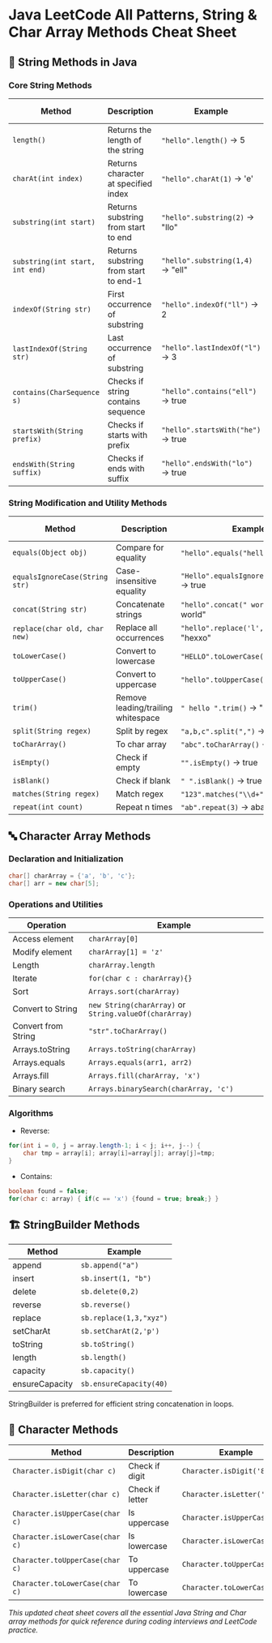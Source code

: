# Java LeetCode All Patterns, String & Char Array Methods Cheat Sheet

## 📝 String Methods in Java
### Core String Methods
| Method | Description | Example | Return Type |
|--------|-------------|---------|-------------|
| `length()` | Returns the length of the string | `"hello".length()` → 5 | int |
| `charAt(int index)` | Returns character at specified index | `"hello".charAt(1)` → 'e' | char |
| `substring(int start)` | Returns substring from start to end | `"hello".substring(2)` → "llo" | String |
| `substring(int start, int end)` | Returns substring from start to end-1 | `"hello".substring(1,4)` → "ell" | String |
| `indexOf(String str)` | First occurrence of substring | `"hello".indexOf("ll")` → 2 | int |
| `lastIndexOf(String str)` | Last occurrence of substring | `"hello".lastIndexOf("l")` → 3 | int |
| `contains(CharSequence s)` | Checks if string contains sequence | `"hello".contains("ell")` → true | boolean |
| `startsWith(String prefix)` | Checks if starts with prefix | `"hello".startsWith("he")` → true | boolean |
| `endsWith(String suffix)` | Checks if ends with suffix | `"hello".endsWith("lo")` → true | boolean |

### String Modification and Utility Methods
| Method | Description | Example | Return Type |
|--------|-------------|---------|-------------|
| `equals(Object obj)` | Compare for equality | `"hello".equals("hello")` → true | boolean |
| `equalsIgnoreCase(String str)` | Case-insensitive equality | `"Hello".equalsIgnoreCase("hello")` → true | boolean |
| `concat(String str)` | Concatenate strings | `"hello".concat(" world")` → "hello world" | String |
| `replace(char old, char new)` | Replace all occurrences | `"hello".replace('l', 'x')` → "hexxo" | String |
| `toLowerCase()` | Convert to lowercase | `"HELLO".toLowerCase()` → "hello" | String |
| `toUpperCase()` | Convert to uppercase | `"hello".toUpperCase()` → "HELLO" | String |
| `trim()` | Remove leading/trailing whitespace | `" hello ".trim()` → "hello" | String |
| `split(String regex)` | Split by regex | `"a,b,c".split(",")` → ["a","b","c"] | String[] |
| `toCharArray()` | To char array | `"abc".toCharArray()` → ['a','b','c'] | char[] |
| `isEmpty()` | Check if empty | `"".isEmpty()` → true | boolean |
| `isBlank()` | Check if blank | `" ".isBlank()` → true | boolean |
| `matches(String regex)` | Match regex | `"123".matches("\\d+")` → true | boolean |
| `repeat(int count)` | Repeat n times | `"ab".repeat(3)` → ababab | String |

## 🔤 Character Array Methods
### Declaration and Initialization
```java
char[] charArray = {'a', 'b', 'c'};
char[] arr = new char[5];
```
### Operations and Utilities
| Operation | Example |
|-----------|---------|
| Access element | `charArray[0]` |
| Modify element | `charArray[1] = 'z'` |
| Length | `charArray.length` |
| Iterate | `for(char c : charArray){}` |
| Sort | `Arrays.sort(charArray)` |
| Convert to String | `new String(charArray)` or `String.valueOf(charArray)` |
| Convert from String | `"str".toCharArray()` |
| Arrays.toString | `Arrays.toString(charArray)` |
| Arrays.equals | `Arrays.equals(arr1, arr2)` |
| Arrays.fill | `Arrays.fill(charArray, 'x')` |
| Binary search | `Arrays.binarySearch(charArray, 'c')` |

### Algorithms
- Reverse:
```java
for(int i = 0, j = array.length-1; i < j; i++, j--) {
    char tmp = array[i]; array[i]=array[j]; array[j]=tmp;
}
```
- Contains:
```java
boolean found = false;
for(char c: array) { if(c == 'x') {found = true; break;} }
```

## 🏗️ StringBuilder Methods
| Method | Example |
|--------|---------|
| append | `sb.append("a")` |
| insert | `sb.insert(1, "b")` |
| delete | `sb.delete(0,2)` |
| reverse | `sb.reverse()` |
| replace | `sb.replace(1,3,"xyz")` |
| setCharAt | `sb.setCharAt(2,'p')` |
| toString | `sb.toString()` |
| length | `sb.length()` |
| capacity | `sb.capacity()` |
| ensureCapacity | `sb.ensureCapacity(40)` |

StringBuilder is preferred for efficient string concatenation in loops.

## 🎯 Character Methods
| Method | Description | Example |
|--------|-------------|---------|
| `Character.isDigit(char c)` | Check if digit | `Character.isDigit('8')` |
| `Character.isLetter(char c)` | Check if letter | `Character.isLetter('a')` |
| `Character.isUpperCase(char c)` | Is uppercase | `Character.isUpperCase('A')` |
| `Character.isLowerCase(char c)` | Is lowercase | `Character.isLowerCase('a')` |
| `Character.toUpperCase(char c)` | To uppercase | `Character.toUpperCase('a')` |
| `Character.toLowerCase(char c)` | To lowercase | `Character.toLowerCase('Z')` |

_This updated cheat sheet covers all the essential Java String and Char array methods for quick reference during coding interviews and LeetCode practice._
